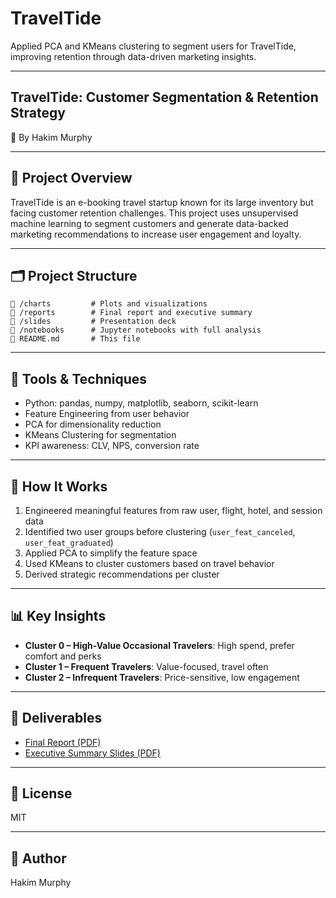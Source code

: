 # TravelTide
Applied PCA and KMeans clustering to segment users for TravelTide, improving retention through data-driven marketing insights.

---

## TravelTide: Customer Segmentation & Retention Strategy

👤 By Hakim Murphy

---

## 🚀 Project Overview

TravelTide is an e-booking travel startup known for its large inventory but facing customer retention challenges. 
This project uses unsupervised machine learning to segment customers and generate data-backed marketing recommendations 
to increase user engagement and loyalty.

---

## 🗂️ Project Structure

```
📁 /charts         # Plots and visualizations
📁 /reports        # Final report and executive summary
📁 /slides         # Presentation deck
📁 /notebooks      # Jupyter notebooks with full analysis
📄 README.md       # This file
```

---

## 🔧 Tools & Techniques

- Python: pandas, numpy, matplotlib, seaborn, scikit-learn
- Feature Engineering from user behavior
- PCA for dimensionality reduction
- KMeans Clustering for segmentation
- KPI awareness: CLV, NPS, conversion rate

---

## 🧠 How It Works

1. Engineered meaningful features from raw user, flight, hotel, and session data
2. Identified two user groups before clustering (`user_feat_canceled`, `user_feat_graduated`)
3. Applied PCA to simplify the feature space
4. Used KMeans to cluster customers based on travel behavior
5. Derived strategic recommendations per cluster

---

## 📊 Key Insights

- **Cluster 0 – High-Value Occasional Travelers**: High spend, prefer comfort and perks  
- **Cluster 1 – Frequent Travelers**: Value-focused, travel often  
- **Cluster 2 – Infrequent Travelers**: Price-sensitive, low engagement

---

## 📄 Deliverables

- [Final Report (PDF)](/TravelTide_Executive_Summary_hakim_murphy.pdf)
- [Executive Summary Slides (PDF)](/TravelTide_Slides_hakim_murphy.pdf)

---

## 📄 License
MIT

---
## 📌 Author
Hakim Murphy 
  
